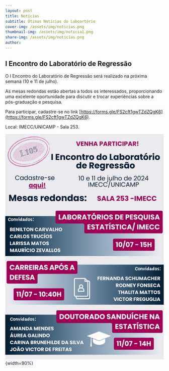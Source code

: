 ```yaml
---
layout: post
title: Notícias
subtitle: Útimas Notícias do Laboartório
cover-img: /assets/img/noticias.png
thumbnail-img: /assets/img/noticia1.png
share-img: /assets/img/noticias.png
author: 
---
```


## I Encontro do Laboratório de Regressão

O I Encontro do Laboratório de Regressão será realizado na próxima semana (10 e 11 de julho).

As mesas redondas estão abertas a todos os interessados, proporcionando uma excelente oportunidade para discutir e trocar experiências sobre a pós-graduação e pesquisa.

Para participar, cadastre-se no link [https://forms.gle/FS2cft1gwTZdZQgK6](https://forms.gle/FS2cft1gwTZdZQgK6).

Local: IMECC/UNICAMP - Sala 253.

![IEncReg](/assets/img/EncLab.png){width=90%} 